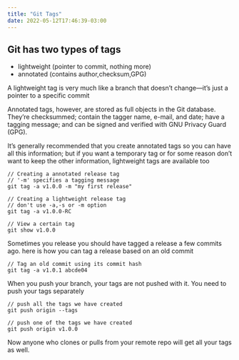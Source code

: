 ```yaml
---
title: "Git Tags"
date: 2022-05-12T17:46:39-03:00
---
```


## Git has two types of tags
- lightweight (pointer to commit, nothing more)
- annotated (contains author,checksum,GPG)

A lightweight tag is very much like a branch that doesn’t change—it’s just a pointer to a specific commit

Annotated tags, however, are stored as full objects in the Git database. They’re checksummed; contain the tagger name, e-mail, and date; have a tagging message; and can be signed and verified with GNU Privacy Guard (GPG).

It’s generally recommended that you create annotated tags so you can have all this information; but if you want a temporary tag or for some reason don’t want to keep the other information, lightweight tags are available too

```
// Creating a annotated release tag
// '-m' specifies a tagging message
git tag -a v1.0.0 -m "my first release"
```

```
// Creating a lightweight release tag
// don't use -a,-s or -m option
git tag -a v1.0.0-RC
```

```
// View a certain tag
git show v1.0.0
```

Sometimes you release you should have tagged a release
a few commits ago. here is how you can tag a release based on an old commit
```
// Tag an old commit using its commit hash
git tag -a v1.0.1 abcde04
```

When you push your branch, your tags are not pushed with it.
You need to push your tags separately
```
// push all the tags we have created
git push origin --tags

// push one of the tags we have created
git push origin v1.0.0
```

Now anyone who clones or pulls from your remote repo will get all your tags as well.
